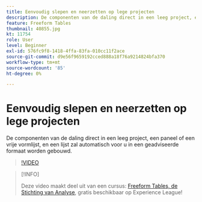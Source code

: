 ```yaml
---
title: Eenvoudig slepen en neerzetten op lege projecten
description: De componenten van de daling direct in een leeg project, een paneel of een vrije vormlijst, en een lijst zal automatisch voor u in een geadviseerde formaat worden gebouwd.
feature: Freeform Tables
thumbnail: 40855.jpg
kt: 11754
role: User
level: Beginner
exl-id: 576fc9f8-1418-4ffa-83fa-010cc11f2ace
source-git-commit: d9e56f9659192cced888a18f76a9214824bfa370
workflow-type: tm+mt
source-wordcount: '85'
ht-degree: 0%

---
```


# Eenvoudig slepen en neerzetten op lege projecten

De componenten van de daling direct in een leeg project, een paneel of een vrije vormlijst, en een lijst zal automatisch voor u in een geadviseerde formaat worden gebouwd.

>[!VIDEO](https://video.tv.adobe.com/v/3413478/?quality=12&learn=on)

>[!INFO]
>
> Deze video maakt deel uit van een cursus: [Freeform Tables, de Stichting van Analyse](https://experienceleague.adobe.com/?recommended=Analytics-U-1-2020.3), gratis beschikbaar op Experience League!
